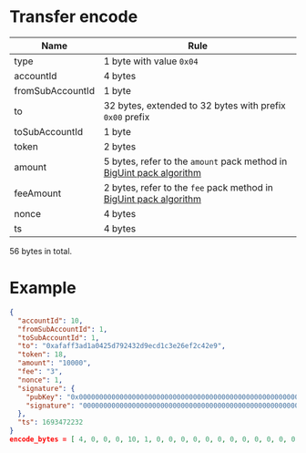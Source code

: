# Transfer encode
| Name             | Rule                                                                                            |
| ---------------- |-------------------------------------------------------------------------------------------------|
| type             | 1 byte with value `0x04`                                                                        |
| accountId        | 4 bytes                                                                                         |
| fromSubAccountId | 1 byte                                                                                          |
| to               | 32 bytes, extended to 32 bytes with prefix `0x00` prefix                                        |
| toSubAccountId   | 1 byte                                                                                          |
| token            | 2 bytes                                                                                         |
| amount           | 5 bytes, refer to the `amount` pack method in [BigUint pack algorithm](#biguint-pack-algorithm) |
| feeAmount        | 2 bytes, refer to the `fee` pack method in [BigUint pack algorithm](#biguint-pack-algorithm)    |
| nonce            | 4 bytes                                                                                         |
| ts               | 4 bytes                                                                                         |

56 bytes in total.

# Example

```json
{
  "accountId": 10,
  "fromSubAccountId": 1,
  "toSubAccountId": 1,
  "to": "0xafaff3ad1a0425d792432d9ecd1c3e26ef2c42e9",
  "token": 18,
  "amount": "10000",
  "fee": "3",
  "nonce": 1,
  "signature": {
    "pubKey": "0x0000000000000000000000000000000000000000000000000000000000000000",
    "signature": "00000000000000000000000000000000000000000000000000000000000000000000000000000000000000000000000000000000000000000000000000000000"
  },
  "ts": 1693472232
}
encode_bytes = [ 4, 0, 0, 0, 10, 1, 0, 0, 0, 0, 0, 0, 0, 0, 0, 0, 0, 0, 175, 175, 243, 173, 26, 4, 37, 215, 146, 67, 45, 158, 205, 28, 62, 38, 239, 44, 66, 233, 1, 0, 18, 0, 0, 4, 226, 0, 0, 96, 0, 0, 0, 1, 100, 240, 85, 232 ]
```
